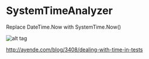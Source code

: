 # SystemTimeAnalyzer

Replace DateTime.Now with SystemTime.Now()

![alt tag](http://if.pw.edu.pl/~ludwik/images/systemtime.now.png)

http://ayende.com/blog/3408/dealing-with-time-in-tests